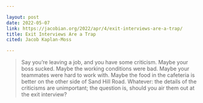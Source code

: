 ```yaml
---

layout: post
date: 2022-05-07
link: https://jacobian.org/2022/apr/4/exit-interviews-are-a-trap/
title: Exit Interviews Are a Trap
cited: Jacob Kaplan-Moss

---
```


> Say you’re leaving a job, and you have some criticism. Maybe your boss sucked. Maybe the working conditions were bad. Maybe your teammates were hard to work with. Maybe the food in the cafeteria is better on the other side of Sand Hill Road. Whatever: the details of the criticisms are unimportant; the question is, should you air them out at the exit interview?